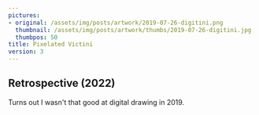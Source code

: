 ```yaml
---
pictures:
- original: /assets/img/posts/artwork/2019-07-26-digitini.png
  thumbnail: /assets/img/posts/artwork/thumbs/2019-07-26-digitini.jpg
  thumbpos: 50
title: Pixelated Victini
version: 3
---
```

## Retrospective (2022)
Turns out I wasn't that good at digital drawing in 2019.
